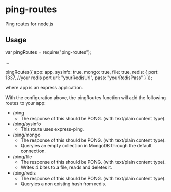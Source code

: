 # ping-routes
Ping routes for node.js

## Usage

var pingRoutes = require("ping-routes");

...

pingRoutes({
	app: app,
	sysinfo: true,
	mongo: true,
	file: true,
	redis: {
		port: 1337, //your redis port
		url: "yourRedisUrl",
		pass: "yourRedisPass"
	}
});

where app is an express application.


With the configuration above, the pingRoutes function will add the following routes to your app:
 * /ping
 	* The response of this should be PONG. (with text/plain content type).
 * /ping/sysinfo
 	* This route uses express-ping.
 * /ping/mongo
 	* The response of this should be PONG. (with text/plain content type).
 	* Queryies an empty collection in MongoDB through the default connection.
 * /ping/file
 	* The response of this should be PONG. (with text/plain content type).
 	* Writes 4 bites to a file, reads and deletes it.
 * /ping/redis
 	* The response of this should be PONG. (with text/plain content type).
 	* Queryies a non existing hash from redis.

